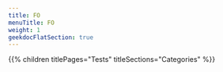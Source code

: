 ```yaml
---
title: FO
menuTitle: FO
weight: 1 
geekdocFlatSection: true
---
```


{{% children titlePages="Tests" titleSections="Categories" %}}
